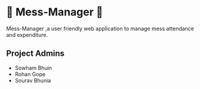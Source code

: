 # 🍻 Mess-Manager 🍻
Mess-Manager ,a user friendly web application to manage mess attendance and expenditure.

## Project Admins
- Sowham Bhuin
- Rohan Gope
- Sourav Bhunia

